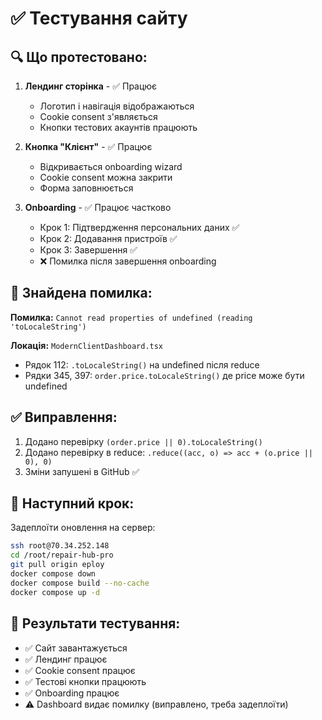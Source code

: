 # ✅ Тестування сайту

## 🔍 Що протестовано:

1. **Лендинг сторінка** - ✅ Працює
   - Логотип і навігація відображаються
   - Cookie consent з'являється
   - Кнопки тестових акаунтів працюють

2. **Кнопка "Клієнт"** - ✅ Працює
   - Відкривається onboarding wizard
   - Cookie consent можна закрити
   - Форма заповнюється

3. **Onboarding** - ✅ Працює частково
   - Крок 1: Підтвердження персональних даних ✅
   - Крок 2: Додавання пристроїв ✅
   - Крок 3: Завершення ✅
   - ❌ Помилка після завершення onboarding

## 🐛 Знайдена помилка:

**Помилка:** `Cannot read properties of undefined (reading 'toLocaleString')`

**Локація:** `ModernClientDashboard.tsx`
- Рядок 112: `.toLocaleString()` на undefined після reduce
- Рядки 345, 397: `order.price.toLocaleString()` де price може бути undefined

## ✅ Виправлення:

1. Додано перевірку `(order.price || 0).toLocaleString()`
2. Додано перевірку в reduce: `.reduce((acc, o) => acc + (o.price || 0), 0)`
3. Зміни запушені в GitHub ✅

## 🚀 Наступний крок:

Задеплоїти оновлення на сервер:

```bash
ssh root@70.34.252.148
cd /root/repair-hub-pro
git pull origin eploy
docker compose down
docker compose build --no-cache
docker compose up -d
```

## 📝 Результати тестування:

- ✅ Сайт завантажується
- ✅ Лендинг працює
- ✅ Cookie consent працює
- ✅ Тестові кнопки працюють
- ✅ Onboarding працює
- ⚠️ Dashboard видає помилку (виправлено, треба задеплоїти)

